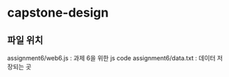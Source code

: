 # capstone-design

## 파일 위치
assignment6/web6.js : 과제 6을 위한 js code
assignment6/data.txt : 데이터 저장되는 곳
